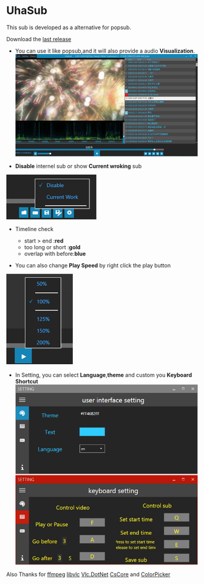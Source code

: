 UhaSub
======
This sub is developed as a alternative for popsub.

Download the [last release](https://github.com/doolb/uhasub/blob/pri/uhasub.zip)

* You can use it like popsub,and it will also provide a audio **Visualization**.
![main view](./pri/main.PNG)

* **Disable** internel sub or show **Current wroking** sub

![select showing sub](./pri/sub.PNG)

* Timeline check 
    * start > end        :**red**
    * too long or short  :**gold**
    * overlap with before:**blue**
    
* You can also change **Play Speed** by right click the play button

![change play speed](./pri/speed.PNG)

* In Setting, you can select **Language**,**theme** and custom you **Keyboard Shortcut**
![UI Setting](./pri/setting.PNG) ![Keyboard Shortcut](./pri/key.PNG)

Also Thanks for [ffmpeg](https://ffmpeg.org) [libvlc](www.videolan.org/) [Vlc.DotNet](https://github.com/ZeBobo5/Vlc.DotNet) [CsCore](https://github.com/filoe/cscore) and [ColorPicker](https://github.com/AndreasLill/ColorPickerWPF)
